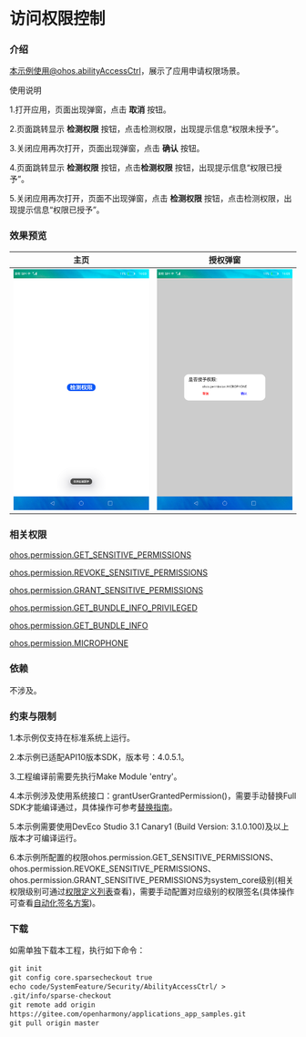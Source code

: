 # 访问权限控制

### 介绍

本示例使用@ohos.abilityAccessCtrl，展示了应用申请权限场景。

使用说明

1.打开应用，页面出现弹窗，点击 **取消** 按钮。

2.页面跳转显示 **检测权限** 按钮，点击检测权限，出现提示信息“权限未授予”。

3.关闭应用再次打开，页面出现弹窗，点击 **确认** 按钮。

4.页面跳转显示 **检测权限** 按钮，点击**检测权限** 按钮，出现提示信息“权限已授予”。

5.关闭应用再次打开，页面不出现弹窗，点击 **检测权限** 按钮，点击检测权限，出现提示信息“权限已授予”。

### 效果预览

|主页|授权弹窗|
|------------|-------------------|
|![](screenshots/device/main.png)| ![](screenshots/device/dialog.png)|

### 相关权限

[ohos.permission.GET_SENSITIVE_PERMISSIONS](https://gitee.com/openharmony/docs/blob/master/zh-cn/application-dev/security/permission-list.md#ohospermissionget_sensitive_permissions)

[ohos.permission.REVOKE_SENSITIVE_PERMISSIONS](https://gitee.com/openharmony/docs/blob/master/zh-cn/application-dev/security/permission-list.md#ohospermissionrevoke_sensitive_permissions)

[ohos.permission.GRANT_SENSITIVE_PERMISSIONS](https://gitee.com/openharmony/docs/blob/master/zh-cn/application-dev/security/permission-list.md#ohospermissiongrant_sensitive_permissions)

[ohos.permission.GET_BUNDLE_INFO_PRIVILEGED](https://gitee.com/openharmony/docs/blob/master/zh-cn/application-dev/security/permission-list.md#ohospermissionget_bundle_info_privileged)

[ohos.permission.GET_BUNDLE_INFO](https://gitee.com/openharmony/docs/blob/master/zh-cn/application-dev/security/permission-list.md#ohospermissionget_bundle_info)

[ohos.permission.MICROPHONE](https://gitee.com/openharmony/docs/blob/master/zh-cn/application-dev/security/permission-list.md#ohospermissionmicrophone)

### 依赖

不涉及。

### 约束与限制

1.本示例仅支持在标准系统上运行。

2.本示例已适配API10版本SDK，版本号：4.0.5.1。

3.工程编译前需要先执行Make Module 'entry'。

4.本示例涉及使用系统接口：grantUserGrantedPermission()，需要手动替换Full SDK才能编译通过，具体操作可参考[替换指南](https://gitee.com/openharmony/docs/blob/master/zh-cn/application-dev/quick-start/full-sdk-switch-guide.md)。

5.本示例需要使用DevEco Studio 3.1 Canary1 (Build Version: 3.1.0.100)及以上版本才可编译运行。

6.本示例所配置的权限ohos.permission.GET_SENSITIVE_PERMISSIONS、ohos.permission.REVOKE_SENSITIVE_PERMISSIONS、ohos.permission.GRANT_SENSITIVE_PERMISSIONS为system_core级别(相关权限级别可通过[权限定义列表](https://gitee.com/openharmony/docs/blob/master/zh-cn/application-dev/security/permission-list.md)查看)，需要手动配置对应级别的权限签名(具体操作可查看[自动化签名方案](https://docs.openharmony.cn/pages/v3.2Beta/zh-cn/application-dev/security/hapsigntool-overview.md/))。

### 下载

如需单独下载本工程，执行如下命令：
```
git init
git config core.sparsecheckout true
echo code/SystemFeature/Security/AbilityAccessCtrl/ > .git/info/sparse-checkout
git remote add origin https://gitee.com/openharmony/applications_app_samples.git
git pull origin master

```